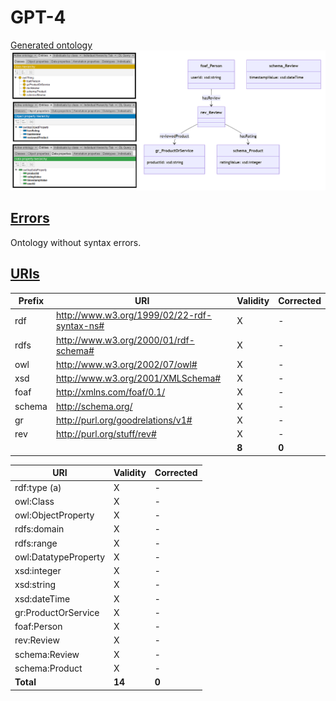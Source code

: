 # GPT-4

[Generated ontology](./ontology.owl)
<br>
![](./ontology.png)


## [Errors](./ontology_notes.txt)

Ontology without syntax errors.


## [URIs](./ontology_URIs.xlsx)

| Prefix | URI                                         | Validity | Corrected |
|--------|---------------------------------------------|----------|-----------|
| rdf    | http://www.w3.org/1999/02/22-rdf-syntax-ns# | X        | -         |
| rdfs   | http://www.w3.org/2000/01/rdf-schema#       | X        | -         |
| owl    | http://www.w3.org/2002/07/owl#              | X        | -         |
| xsd    | http://www.w3.org/2001/XMLSchema#           | X        | -         |
| foaf   | http://xmlns.com/foaf/0.1/                  | X        | -         |
| schema | http://schema.org/                          | X        | -         |
| gr     | http://purl.org/goodrelations/v1#           | X        | -         |
| rev    | http://purl.org/stuff/rev#                  | X        | -         |
|        |                                             | **8**    | **0**     |


| URI                  | Validity | Corrected |
|----------------------|----------|-----------|
| rdf:type (a)         | X        | -         |
| owl:Class            | X        | -         |
| owl:ObjectProperty   | X        | -         |
| rdfs:domain          | X        | -         |
| rdfs:range           | X        | -         |
| owl:DatatypeProperty | X        | -         |
| xsd:integer          | X        | -         |
| xsd:string           | X        | -         |
| xsd:dateTime         | X        | -         |
| gr:ProductOrService  | X        | -         |
| foaf:Person          | X        | -         |
| rev:Review           | X        | -         |
| schema:Review        | X        | -         |
| schema:Product       | X        | -         |
| **Total**            | **14**   | **0**     |